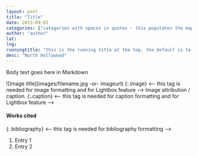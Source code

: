 ```yaml
---
layout: post
title: "Title"
date: 2013-09-01
categories: ["categories with spaces in quotes - this populates the map layers widget and index"]
author: "author"
lat:
lng:
runningtitle: "this is the running title at the top. the default is to display the site title, so to activate the running title you will need to uncomment in the post.html layout"
desc: "North Hollywood"
---
```

Body text goes here in Markdown

![Image title](images/filename.jpg -or- imageurl)
   {:.image} <-- this tag is needed for image formatting and for Lightbox feature -->
Image attribution / caption.
   {:.caption} <-- this tag is needed for caption formatting and for Lightbox feature -->

#### Works cited

{:.bibliography} <-- this tag is needed for bibliography formatting -->
1. Entry 1
2. Entry 2
